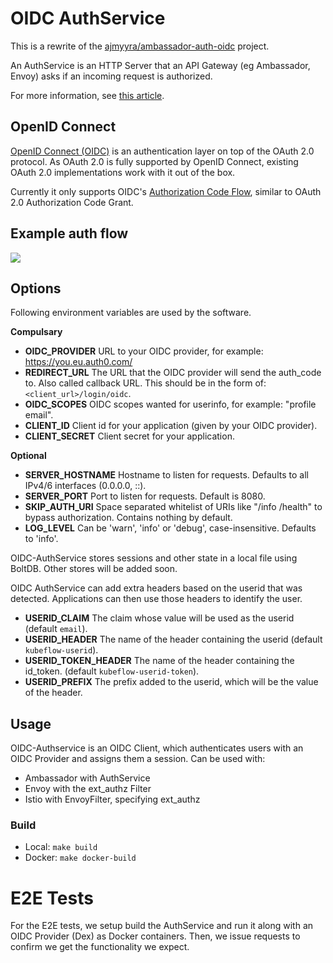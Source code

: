 # OIDC AuthService

This is a rewrite of the [ajmyyra/ambassador-auth-oidc](https://github.com/ajmyyra/ambassador-auth-oidc) project.

An AuthService is an HTTP Server that an API Gateway (eg Ambassador, Envoy) asks if an incoming request is authorized.

For more information, see [this article](https://journal.arrikto.com/kubeflow-authentication-with-istio-dex-5eafdfac4782).

## OpenID Connect

[OpenID Connect (OIDC)](http://openid.net/connect/) is an authentication layer on top of the OAuth 2.0 protocol. As OAuth 2.0 is fully supported by OpenID Connect, existing OAuth 2.0 implementations work with it out of the box.

Currently it only supports OIDC's [Authorization Code Flow](http://openid.net/specs/openid-connect-basic-1_0.html#CodeFlow), similar to OAuth 2.0 Authorization Code Grant.

## Example auth flow

![](https://raw.githubusercontent.com/ajmyyra/ambassador-auth-oidc/3c5fb7b6913f0e7f0b024f52f7503afa4c460636/misc/OIDC-flow.png)

## Options

Following environment variables are used by the software.

**Compulsary**
* **OIDC_PROVIDER** URL to your OIDC provider, for example: https://you.eu.auth0.com/
* **REDIRECT_URL** The URL that the OIDC provider will send the auth_code to. Also called callback URL. This should be in the form of: `<client_url>/login/oidc`.
* **OIDC_SCOPES** OIDC scopes wanted for userinfo, for example: "profile email".
* **CLIENT_ID** Client id for your application (given by your OIDC provider).
* **CLIENT_SECRET** Client secret for your application.

**Optional**
* **SERVER_HOSTNAME** Hostname to listen for requests. Defaults to all IPv4/6 interfaces (0.0.0.0, ::).
* **SERVER_PORT** Port to listen for requests. Default is 8080.
* **SKIP_AUTH_URI** Space separated whitelist of URIs like "/info /health" to bypass authorization. Contains nothing by default.
* **LOG_LEVEL** Can be 'warn', 'info' or 'debug', case-insensitive. Defaults to 'info'.

OIDC-AuthService stores sessions and other state in a local file using BoltDB.
Other stores will be added soon.

OIDC AuthService can add extra headers based on the userid that was detected.
Applications can then use those headers to identify the user.

* **USERID_CLAIM** The claim whose value will be used as the userid (default `email`).
* **USERID_HEADER** The name of the header containing the userid (default `kubeflow-userid`).
* **USERID_TOKEN_HEADER** The name of the header containing the id_token. (default `kubeflow-userid-token`).
* **USERID_PREFIX** The prefix added to the userid, which will be the value of the header.

## Usage

OIDC-Authservice is an OIDC Client, which authenticates users with an OIDC Provider and assigns them a session.
Can be used with:
* Ambassador with AuthService
* Envoy with the ext_authz Filter
* Istio with EnvoyFilter, specifying ext_authz

### Build

* Local: `make build`
* Docker: `make docker-build`

# E2E Tests

For the E2E tests, we setup build the AuthService and run it along with an OIDC Provider (Dex) as Docker containers.
Then, we issue requests to confirm we get the functionality we expect.
